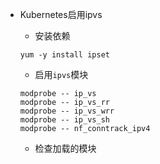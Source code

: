 * Kubernetes启用ipvs
	* 安装依赖
	
	```
	yum -y install ipset
	```

	* 启用`ipvs`模块
	
	```
	modprobe -- ip_vs
	modprobe -- ip_vs_rr
	modprobe -- ip_vs_wrr
	modprobe -- ip_vs_sh
	modprobe -- nf_conntrack_ipv4
	```

	* 检查加载的模块
	